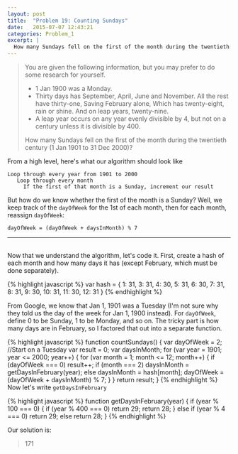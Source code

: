 ```yaml
---
layout: post
title:  "Problem 19: Counting Sundays"
date:   2015-07-07 12:43:21
categories: Problem_1
excerpt: |
  How many Sundays fell on the first of the month during the twentieth century (1 Jan 1901 to 31 Dec 2000)?
---
```


> You are given the following information, but you may prefer to do some research for yourself.
> 
> * 1 Jan 1900 was a Monday.
> * Thirty days has September,
> April, June and November.
> All the rest have thirty-one,
> Saving February alone,
> Which has twenty-eight, rain or shine.
> And on leap years, twenty-nine.
> * A leap year occurs on any year evenly divisible by 4, but not on a century unless it is divisible by 400.
> 
> How many Sundays fell on the first of the month during the twentieth century (1 Jan 1901 to 31 Dec 2000)?


From a high level, here's what our algorithm should look like

```
Loop through every year from 1901 to 2000
   Loop through every month
     If the first of that month is a Sunday, increment our result
```

But how do we know whether the first of the month is a Sunday? Well, we keep track of the `dayOfWeek` for the 1st of each month, 
then for each month, reassign `dayOfWeek`: 

`dayOfWeek = (dayOfWeek + daysInMonth) % 7`

---

<br />Now that we understand the algorithm, let's code it. First, create a hash of each month and how many days it has (except February, which must be done separately).


{% highlight javascript %}
var hash = { 1: 31, 3: 31, 4: 30,
             5: 31, 6: 30, 7: 31,
             8: 31, 9: 30, 10: 31,
             11: 30, 12: 31 }
{% endhighlight %}

 
From Google, we know that Jan 1, 1901 was a Tuesday (I'm not sure why they told us the day of the week for Jan 1, 1900 instead).
For `dayOfWeek`, define 0 to be Sunday, 1 to be Monday, and so on.
The tricky part is how many days are in February, so I factored that out into a separate function.

{% highlight javascript %}
function countSundays() {
  var dayOfWeek = 2; //Start on a Tuesday
  var result = 0;
  var daysInMonth;
  for (var year = 1901; year <= 2000; year++) {
    for (var month = 1; month <= 12; month++) {
      if (dayOfWeek === 0) result++;
      if (month === 2) daysInMonth = getDaysInFebruary(year);
      else daysInMonth = hash[month];
      dayOfWeek = (dayOfWeek + daysInMonth) % 7;
    }
  }
  return result;
}
{% endhighlight %}
Now let's write `getDaysInFebruary`

{% highlight javascript %}
function getDaysInFebruary(year) {
  if (year % 100 === 0) {
    if (year % 400 === 0) return 29;
    return 28;
  } else if (year % 4 === 0) return 29;
  else return 28;
}
{% endhighlight %}

Our solution is:

> 171 

